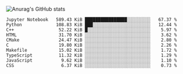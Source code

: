 ![Anurag's GitHub stats](https://github-readme-stats.vercel.app/api?username=sele14&theme=gotham&show_icons=true)

<!--START_SECTION:top_language-->
```text
Jupyter Notebook   589.43 KiB ████████████████░░░░░░░░░   67.37 %
Python             108.83 KiB ███░░░░░░░░░░░░░░░░░░░░░░   12.44 %
C++                 52.22 KiB █░░░░░░░░░░░░░░░░░░░░░░░░    5.97 %
HTML                31.70 KiB ░░░░░░░░░░░░░░░░░░░░░░░░░    3.62 %
CMake               24.47 KiB ░░░░░░░░░░░░░░░░░░░░░░░░░    2.80 %
C                   19.80 KiB ░░░░░░░░░░░░░░░░░░░░░░░░░    2.26 %
Makefile            15.02 KiB ░░░░░░░░░░░░░░░░░░░░░░░░░    1.72 %
TypeScript          11.32 KiB ░░░░░░░░░░░░░░░░░░░░░░░░░    1.29 %
JavaScript           9.62 KiB ░░░░░░░░░░░░░░░░░░░░░░░░░    1.10 %
CSS                  6.37 KiB ░░░░░░░░░░░░░░░░░░░░░░░░░    0.73 %
```
<!--END_SECTION:top_language-->
